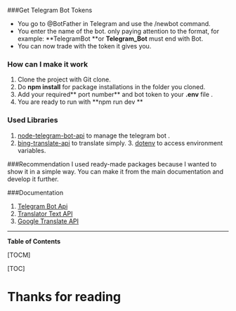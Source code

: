 ###Get Telegram Bot Tokens

- You go to @BotFather in Telegram and use the /newbot command.
- You enter the name of the bot. only paying attention to the format, for example: **TelegramBot **or **Telegram_Bot** must end with Bot.
- You can now trade with the token it gives you.


### How can I make it work
1. Clone the project with Git clone.
2. Do **npm install** for package installations in the folder you cloned.
3. Add your required** port number** and bot token to your **.env** file .
4. You are ready to run with **npm run dev **

### Used Libraries
1. [node-telegram-bot-api](https://www.npmjs.com/package/node-telegram-bot-api) to manage the telegram bot .
2. [bing-translate-api](https://www.npmjs.com/package/bing-translate-api) to translate simply.
3. [dotenv](https://www.npmjs.com/package/dotenv) to access environment variables.

###Recommendation
I used ready-made packages because I wanted to show it in a simple way. 
You can make it from the main documentation and develop it further.

###Documentation
1. [Telegram Bot Api](https://core.telegram.org/bots/api)
2. [Translator Text API](https://www.microsoft.com/en-us/translator/business/translator-api/)
3. [Google Translate API](https://cloud.google.com/translate)


------------


**Table of Contents**

[TOCM]

[TOC]

# Thanks for reading

